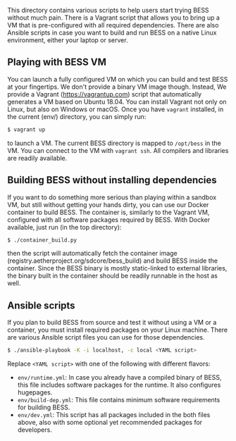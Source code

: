 This directory contains various scripts to help users start trying BESS without
much pain. There is a Vagrant script that allows you to bring up a VM that is
pre-configured with all required dependencies. There are also Ansible scripts in
case you want to build and run BESS on a native Linux environment, either your
laptop or server.

## Playing with BESS VM

You can launch a fully configured VM on which you can build and test BESS at your
fingertips. We don't provide a binary VM image though. Instead, We provide a
Vagrant (https://vagrantup.com) script that automatically generates a VM based
on Ubuntu 18.04. You can install Vagrant not only on Linux, but also on Windows
or macOS. Once you have `vagrant` installed, in the current (env/) directory,
you can simply run:

```sh
$ vagrant up
```

to launch a VM. The current BESS directory is mapped to `/opt/bess` in the VM.
You can connect to the VM with `vagrant ssh`. All compilers and libraries are
readily available.

## Building BESS without installing dependencies

If you want to do something more serious than playing within a sandbox VM, but
still without getting your hands dirty, you can use our Docker container to
build BESS. The container is, similarly to the Vagrant VM, configured with all
software packages required by BESS. With Docker available, just run (in the top
directory):

```sh
$ ./container_build.py
```

then the script will automatically fetch the container image
(registry.aetherproject.org/sdcore/bess_build) and build BESS inside the
container. Since the BESS binary is mostly static-linked to external libraries,
the binary built in the container should be readily runnable in the host as
well.

## Ansible scripts

If you plan to build BESS from source and test it without using a VM or
a container, you must install required packages on your Linux machine. There are
various Ansible script files you can use for those dependencies.

```sh
$ ./ansible-playbook -K -i localhost, -c local <YAML script>
```

Replace `<YAML script>` with one of the following with different flavors:

* `env/runtime.yml`: In case you already have a compiled binary of BESS, this
    file includes software packages for the runtime. It also configures
    hugepages.
* `env/build-dep.yml`: This file contains minimum software requirements for
    building BESS.
* `env/dev.yml`: This script has all packages included in the both files above,
    also with some optional yet recommended packages for developers.
